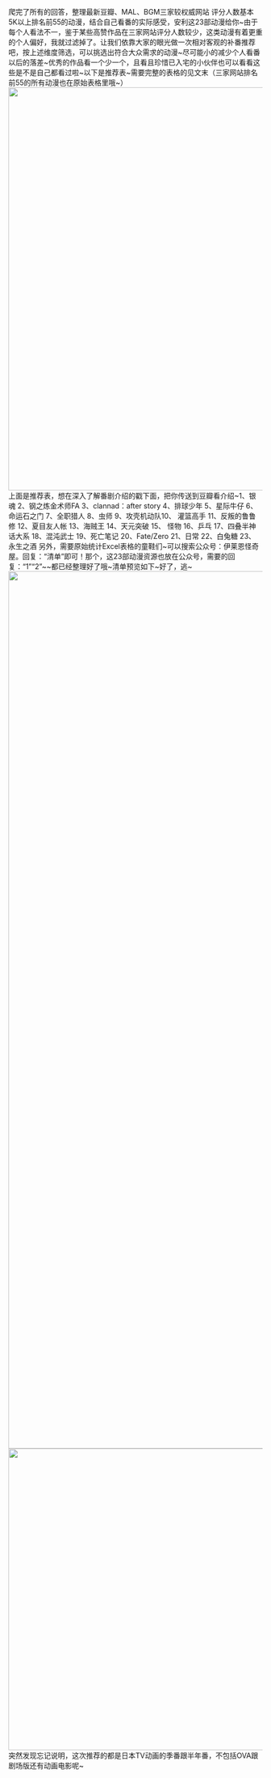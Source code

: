 爬完了所有的回答，整理最新豆瓣、MAL、BGM三家较权威网站 评分人数基本5K以上排名前55的动漫，结合自己看番的实际感受，安利这23部动漫给你~由于每个人看法不一，鉴于某些高赞作品在三家网站评分人数较少，这类动漫有着更重的个人偏好，我就过滤掉了。让我们依靠大家的眼光做一次相对客观的补番推荐吧，按上述维度筛选，可以挑选出符合大众需求的动漫~尽可能小的减少个人看番以后的落差~优秀的作品看一个少一个，且看且珍惜已入宅的小伙伴也可以看看这些是不是自己都看过啦~以下是推荐表~需要完整的表格的见文末（三家网站排名前55的所有动漫也在原始表格里哦~）<img src="https://pic4.zhimg.com/50/v2-d7058567ead3520783c33527ddc58f10_hd.jpg" data-caption="" data-size="normal" data-rawwidth="798" data-rawheight="595" class="origin_image zh-lightbox-thumb" width="798" data-original="https://pic4.zhimg.com/v2-d7058567ead3520783c33527ddc58f10_r.jpg"/>上面是推荐表，想在深入了解番剧介绍的戳下面，把你传送到豆瓣看介绍~1、银魂 2、钢之炼金术师FA 3、clannad：after story 4、排球少年 5、星际牛仔 6、命运石之门 7、全职猎人 8、虫师 9、攻壳机动队10、 灌篮高手 11、反叛的鲁鲁修 12、夏目友人帐 13、海贼王 14、天元突破 15、 怪物 16、乒乓 17、四叠半神话大系 18、混沌武士 19、死亡笔记 20、Fate/Zero 21、日常 22、白兔糖 23、永生之酒 另外，需要原始统计Excel表格的童鞋们~可以搜索公众号：伊莱恩怪奇屋。回复：“清单”即可！那个，这23部动漫资源也放在公众号，需要的回复：“1”“2”~~都已经整理好了哦~清单预览如下~好了，逃~<img src="https://pic4.zhimg.com/50/v2-a1e4d17a0423bf42afc0d0b122a23480_hd.jpg" data-caption="" data-size="normal" data-rawwidth="1737" data-rawheight="741" class="origin_image zh-lightbox-thumb" width="1737" data-original="https://pic4.zhimg.com/v2-a1e4d17a0423bf42afc0d0b122a23480_r.jpg"/><img src="https://pic4.zhimg.com/50/v2-94b9cc197013729cc80228ef8e449c95_hd.jpg" data-caption="" data-size="normal" data-rawwidth="597" data-rawheight="231" class="origin_image zh-lightbox-thumb" width="597" data-original="https://pic4.zhimg.com/v2-94b9cc197013729cc80228ef8e449c95_r.jpg"/>突然发现忘记说明，这次推荐的都是日本TV动画的季番跟半年番，不包括OVA跟剧场版还有动画电影呢~